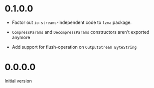 # 0.1.0.0

- Factor out `io-streams`-independent code to `lzma` package.

- `CompressParams` and `DecompressParams` constructors aren't exported anymore

- Add support for flush-operation on `OutputStream ByteString`

# 0.0.0.0

Initial version
